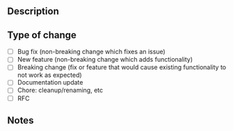 ## Description
<!-- Please include a summary of the change and which issue is fixed. Please also include relevant motivation and context. List any dependencies that are required for this change. -->
## Type of change
<!--  Please delete options that are not relevant or write your own. -->
- [ ] Bug fix (non-breaking change which fixes an issue)  
- [ ] New feature (non-breaking change which adds functionality)  
- [ ] Breaking change (fix or feature that would cause existing functionality to not work as expected)  
- [ ] Documentation update  
- [ ] Chore: cleanup/renaming, etc  
- [ ] RFC  
## Notes
